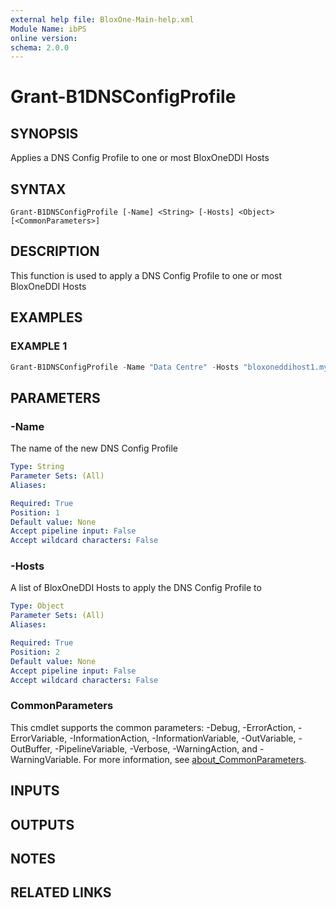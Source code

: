 ```yaml
---
external help file: BloxOne-Main-help.xml
Module Name: ibPS
online version:
schema: 2.0.0
---
```


# Grant-B1DNSConfigProfile

## SYNOPSIS
Applies a DNS Config Profile to one or most BloxOneDDI Hosts

## SYNTAX

```
Grant-B1DNSConfigProfile [-Name] <String> [-Hosts] <Object> [<CommonParameters>]
```

## DESCRIPTION
This function is used to apply a DNS Config Profile to one or most BloxOneDDI Hosts

## EXAMPLES

### EXAMPLE 1
```powershell
Grant-B1DNSConfigProfile -Name "Data Centre" -Hosts "bloxoneddihost1.mydomain.corp","bloxoneddihost2.mydomain.corp"
```

## PARAMETERS

### -Name
The name of the new DNS Config Profile

```yaml
Type: String
Parameter Sets: (All)
Aliases:

Required: True
Position: 1
Default value: None
Accept pipeline input: False
Accept wildcard characters: False
```

### -Hosts
A list of BloxOneDDI Hosts to apply the DNS Config Profile to

```yaml
Type: Object
Parameter Sets: (All)
Aliases:

Required: True
Position: 2
Default value: None
Accept pipeline input: False
Accept wildcard characters: False
```

### CommonParameters
This cmdlet supports the common parameters: -Debug, -ErrorAction, -ErrorVariable, -InformationAction, -InformationVariable, -OutVariable, -OutBuffer, -PipelineVariable, -Verbose, -WarningAction, and -WarningVariable. For more information, see [about_CommonParameters](http://go.microsoft.com/fwlink/?LinkID=113216).

## INPUTS

## OUTPUTS

## NOTES

## RELATED LINKS
